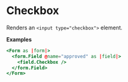 # Checkbox

Renders an `<input type="checkbox">` element.

**Examples**

```hbs
<Form as |form|>
  <form.Field @name="approved" as |field|>
    <field.Checkbox />
  </form.Field>
</Form>
```

